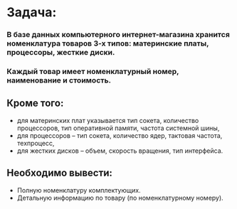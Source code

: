 # Задача:
### В базе данных компьютерного интернет-магазина хранится номенклатура товаров 3-х типов: материнские платы, процессоры, жесткие диски. 
### Каждый товар имеет номенклатурный номер, наименование и стоимость. 
## Кроме того:
- для материнских плат указывается тип сокета, количество процессоров, тип оперативной памяти, частота системной шины, 
- для процессоров – тип сокета, количество ядер, тактовая частота, техпроцесс, 
- для жестких дисков – объем, скорость вращения, тип интерфейса.
## Необходимо вывести:
- Полную номенклатуру комплектующих.
- Детальную информацию по товару (по номенклатурному номеру).
